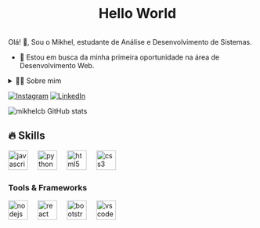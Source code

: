 <!--título-->
<div id="user-content-toc">
  <ul align="center">
    <summary><h1 style="display: inline-block">Hello World</h1></summary>
</div>

<!-- Presentation -->
<p>
  Olá! 👋, Sou o Mikhel, estudante de Análise e Desenvolvimento de Sistemas.

  - 🔭 Estou em busca da minha primeira oportunidade na área de Desenvolvimento Web.
</p>

<!-- Dropdown -->
<details>
  <summary>👨‍💻 Sobre mim</summary>

 - Atualmente, estou focando meus estudos na área de QA Tester, com ênfase em testes automatizados, metodologias ágeis, e o uso de ferramentas como Cypress e JUnit. Busco desenvolver habilidades que garantam a qualidade e eficiência dos sistemas, contribuindo para a entrega de produtos robustos e confiáveis.

- Para aprimorar minhas habilidades práticas, além de cursos com a DIO, venho desenvolvendo diversos projetos pessoais e, há um ano, ingressei no curso de análise e desenvolvimento de sistemas para focar na área da tecnologia.

- Apesar de centralizar meus estudos na área de Quality Assurance e testes, também tenho interesse no desenvolvimento front-end. Estou sempre buscando aprender sobre a criação de interfaces de usuário eficientes, utilizando JavaScript, React, Bootstrap.

</details>

<!-- Links -->
[![Instagram](https://img.shields.io/badge/Instagram-E4405F?style=for-the-badge&logo=instagram&logoColor=white)](https://www.instagram.com/cabral.mikhel/)
[![LinkedIn](https://img.shields.io/badge/LinkedIn-0077B5?style=for-the-badge&logo=linkedin&logoColor=white)](https://www.linkedin.com/in/mikhel-cabral/)

<!-- GithubStats -->
![mikhelcb GitHub stats](https://github-readme-stats.vercel.app/api?username=mikhelcb&show_icons=true&theme=gotham)

## 🔥 Skills
<!-- Skills: Programming Languages -->
  <div align="left">
  <img src="https://cdn.jsdelivr.net/gh/devicons/devicon/icons/javascript/javascript-original.svg" height="40" alt="javascript logo"  />
  <img width="12" />
  <img src="https://cdn.jsdelivr.net/gh/devicons/devicon/icons/python/python-original.svg" height="40" alt="python logo"  />
  <img width="12" />
  <img src="https://cdn.jsdelivr.net/gh/devicons/devicon/icons/html5/html5-original.svg" height="40" alt="html5 logo"  />
  <img width="12" />
  <img src="https://cdn.jsdelivr.net/gh/devicons/devicon/icons/css3/css3-original.svg" height="40" alt="css3 logo"  />
</div>

###

###
  
  <!-- Skills: Tools & Frameworks -->
  <div style="flex-basis: 48%;">
    <h3>Tools & Frameworks</h3>
    <div align="left">
  <img src="https://cdn.jsdelivr.net/gh/devicons/devicon/icons/nodejs/nodejs-original.svg" height="40" alt="nodejs logo"  />
  <img width="12" />
  <img src="https://cdn.jsdelivr.net/gh/devicons/devicon/icons/react/react-original.svg" height="40" alt="react logo"  />
  <img width="12" />
  <img src="https://cdn.jsdelivr.net/gh/devicons/devicon/icons/bootstrap/bootstrap-original.svg" height="40" alt="bootstrap logo"  />
  <img width="12" />
  <img src="https://cdn.jsdelivr.net/gh/devicons/devicon/icons/vscode/vscode-original.svg" height="40" alt="vscode logo"  />
</div>

###
  </div>
  
